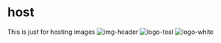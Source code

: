 # host
This is just for hosting images
![img-header](https://user-images.githubusercontent.com/32013268/199559820-0f662d60-7dc9-4ba7-a153-b9290d7de227.jpg)
![logo-teal](https://user-images.githubusercontent.com/32013268/199559841-15e30cbb-40b1-445c-b525-c6872622ce44.png)
![logo-white](https://user-images.githubusercontent.com/32013268/199559850-caa65282-2c4b-47f1-aff1-07c82f1936cd.png)
